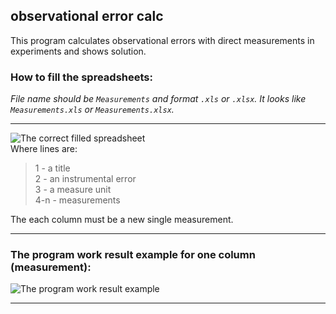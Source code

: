 ## observational error calc

This program calculates observational errors with direct measurements in experiments and shows solution.

### How to fill the spreadsheets:
*File name should be `Measurements` and format `.xls` or `.xlsx`. It looks like `Measurements.xls` or `Measurements.xlsx`.*
***

![The correct filled spreadsheet](https://github.com/Storm-Sergey/ObservationalErrorCalc/blob/master/spreadsheet_example.png)<br/>
Where lines are:<br/>
>1 - a title<br/>
>2 - an instrumental error<br/>
>3 - a measure unit<br/>
>4-n - measurements<br/>

The each column must be a new single measurement.
***

### The program work result example for one column (measurement):
![The program work result example](https://github.com/Storm-Sergey/ObservationalErrorCalc/blob/master/program_work_result.png)<br/>
***
